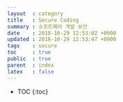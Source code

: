 ```yaml
---
layout  : category
title   : Secure Coding
summary : 소프트웨어 개발 보안
date    : 2018-10-29 12:53:02 +0900
updated : 2018-10-29 12:53:47 +0900
tags    : secure
toc     : true
public  : true
parent  : index
latex   : false
---
```

* TOC
{:toc}

# 
